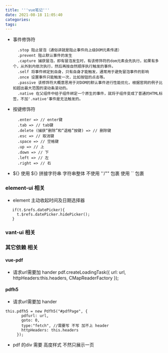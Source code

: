 ```yaml
---
title: '''vue笔记'''
date: 2021-08-18 11:05:40
categories:
tags:
---
```

* 事件修饰符
  ```
    .stop 阻止冒泡（通俗讲就是阻止事件向上级DOM元素传递）
    .prevent 阻止默认事件的发生
    .capture 捕获冒泡，即有冒泡发生时，有该修饰符的dom元素会先执行，如果有多个，从外到内依次执行，然后再按自然顺序执行触发的事件。
    .self 将事件绑定到自身，只有自身才能触发，通常用于避免冒泡事件的影响
    .once 设置事件只能触发一次，比如按钮的点击等。
    .passive 该修饰符大概意思用于对DOM的默认事件进行性能优化，根据官网的例子比如超出最大范围的滚动条滚动的。
    .native 在父组件中给子组件绑定一个原生的事件，就将子组件变成了普通的HTML标签，不加'.native'事件是无法触发的。
  ```
* 按键修饰符
  ```
    .enter => // enter键
    .tab => // tab键
    .delete (捕获“删除”和“退格”按键) => // 删除键
    .esc => // 取消键
    .space => // 空格键
    .up => // 上
    .down => // 下
    .left => // 左
    .right => // 右
  ```
* ${}
  使用 ${} 拼接字符串 字符串整体 不使用 ''/"" 包裹 使用 `` 包裹
### element-ui 相关
* element 主动收起时间及日期选择器
 ```
    if(t.$refs.datePicker){
      t.$refs.datePicker.hidePicker();
    }
 ```
### vant-ui 相关

### 其它依赖 相关
#### vue-pdf
 * 请求url需要加 hander  pdf.createLoadingTask({ url: url, httpHeaders:this.headers, CMapReaderFactory });
#### pdfh5 
 * 请求url需要加 hander
 ```
 this.pdfh5 = new Pdfh5("#pdfPage", {
        pdfurl: url,
        goto: 0,
        type:"fetch", //需要写 不写 加不上 header
        httpHeaders: this.headers
      });
 ```
 * pdf 的div 需要 高度样式 不然只展示一页